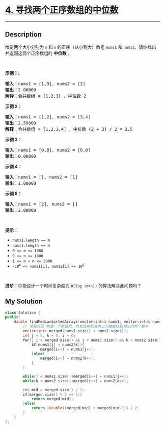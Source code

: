 # [4. 寻找两个正序数组的中位数](https://leetcode-cn.com/problems/median-of-two-sorted-arrays/)

---

## Description

<section>
<p>给定两个大小分别为 <code>m</code> 和 <code>n</code> 的正序（从小到大）数组&nbsp;<code>nums1</code> 和&nbsp;<code>nums2</code>。请你找出并返回这两个正序数组的 <strong>中位数</strong> 。</p>
<p>&nbsp;</p>
<p><strong>示例 1：</strong></p>
<pre><strong>输入：</strong>nums1 = [1,3], nums2 = [2]
<strong>输出：</strong>2.00000
<strong>解释：</strong>合并数组 = [1,2,3] ，中位数 2
</pre>
<p><strong>示例 2：</strong></p>
<pre><strong>输入：</strong>nums1 = [1,2], nums2 = [3,4]
<strong>输出：</strong>2.50000
<strong>解释：</strong>合并数组 = [1,2,3,4] ，中位数 (2 + 3) / 2 = 2.5
</pre>
<p><strong>示例 3：</strong></p>
<pre><strong>输入：</strong>nums1 = [0,0], nums2 = [0,0]
<strong>输出：</strong>0.00000
</pre>
<p><strong>示例 4：</strong></p>
<pre><strong>输入：</strong>nums1 = [], nums2 = [1]
<strong>输出：</strong>1.00000
</pre>
<p><strong>示例 5：</strong></p>
<pre><strong>输入：</strong>nums1 = [2], nums2 = []
<strong>输出：</strong>2.00000
</pre>
<p>&nbsp;</p>
<p><strong>提示：</strong></p>
<ul>
	<li><code>nums1.length == m</code></li>
	<li><code>nums2.length == n</code></li>
	<li><code>0 &lt;= m &lt;= 1000</code></li>
	<li><code>0 &lt;= n &lt;= 1000</code></li>
	<li><code>1 &lt;= m + n &lt;= 2000</code></li>
	<li><code>-10<sup>6</sup> &lt;= nums1[i], nums2[i] &lt;= 10<sup>6</sup></code></li>
</ul>
<p>&nbsp;</p>
<p><strong>进阶：</strong>你能设计一个时间复杂度为 <code>O(log (m+n))</code> 的算法解决此问题吗？</p>
</section>


## My Solution

```cpp
class Solution {
public:
    double findMedianSortedArrays(vector<int>& nums1, vector<int>& nums2) {
        // 常规方法 构建一个新数组，然后合并然后再二分搜索找到对应的两个数字
        vector<int> merged(nums1.size() + nums2.size());
        int j = 0, k = 0, i = 0;
        for(; i < merged.size() && j < nums1.size() && k < nums2.size();){
            if(nums1[j] < nums2[k]){
                merged[i++] = nums1[j++];
            }else{
                merged[i++] = nums2[k++];
            }
        }

        while(j < nums1.size())merged[i++] = nums1[j++];
        while(k < nums2.size())merged[i++] = nums2[k++];

        int mid = merged.size() / 2; 
        if(merged.size() % 2 == 1){
            return merged[mid];
        }else{
            return (double)(merged[mid] + merged[mid-1]) / 2;
        }
    }
};
```